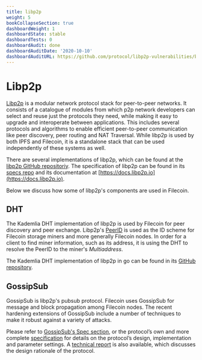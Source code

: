```yaml
---
title: libp2p
weight: 5
bookCollapseSection: true
dashboardWeight: 1
dashboardState: stable
dashboardTests: 0
dashboardAudit: done
dashboardAuditDate: '2020-10-10'
dashboardAuditURL: https://github.com/protocol/libp2p-vulnerabilities/blob/master/DRAFT_NCC_Group_ProtocolLabs_1903ProtocolLabsLibp2p_Report_2019-10-10_v1.1.pdf 
---
```


# Libp2p

[Libp2p](https://libp2p.io) is a modular network protocol stack for peer-to-peer networks. It consists of a catalogue of modules from which p2p network developers can select and reuse just the protocols they need, while making it easy to upgrade and interoperate between applications. This includes several protocols and algorithms to enable efficient peer-to-peer communication like peer discovery, peer routing and NAT Traversal. While libp2p is used by both IPFS and Filecoin, it is a standalone stack that can be used independently of these systems as well.

There are several implementations of libp2p, which can be found at the [libp2p GitHub repositoriy](https://github.com/libp2p). The specification of libp2p can be found in its [specs repo](https://github.com/libp2p/specs) and its documentation at [https://docs.libp2p.io](https://docs.libp2p.io).

Below we discuss how some of libp2p's components are used in Filecoin.

## DHT

The Kademlia DHT implementation of libp2p is used by Filecoin for peer discovery and peer exchange. Libp2p's [PeerID](https://github.com/libp2p/specs/blob/master/peer-ids/peer-ids.md) is used as the ID scheme for Filecoin storage miners and more generally Filecoin nodes. In order for a client to find miner information, such as its address, it is using the DHT to resolve the PeerID to the miner's _Multiaddress_.

The Kademlia DHT implementation of libp2p in go can be found in its [GitHub repository](https://github.com/libp2p/go-libp2p-kad-dht).

## GossipSub

GossipSub is libp2p's pubsub protocol. Filecoin uses GossipSub for message and block propagation among Filecoin nodes. The recent hardening extensions of GossipSub include a number of techniques to make it robust against a variety of attacks.

Please refer to [GossipSub's Spec section](gossip_sub), or the protocol’s own and more complete [specification](https://github.com/libp2p/specs/blob/master/pubsub/gossipsub/gossipsub-v1.1.md) for details on the protocol’s design, implementation and parameter settings. A [technical report](https://arxiv.org/abs/2007.02754) is also available, which discusses the design rationale of the protocol.
